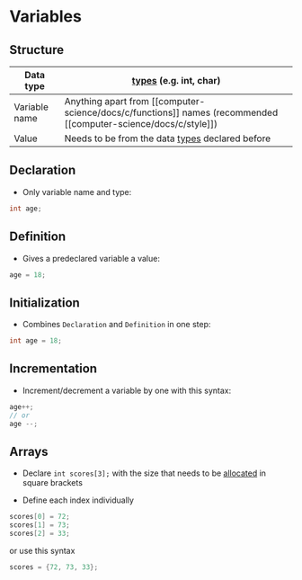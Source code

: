 # Variables

## Structure

| Data type     | [types](computer-science/docs/c/types.md) (e.g. int, char)                              |
| ------------- | --------------------------------------------------------------- |
| Variable name | Anything apart from [[computer-science/docs/c/functions]] names (recommended [[computer-science/docs/c/style]]) |
| Value         | Needs to be from the data [types](computer-science/docs/c/types.md) declared before     |

## Declaration

- Only variable name and type:

```c
int age;
```

## Definition

- Gives a predeclared variable a value:

```c
age = 18;
```

## Initialization

- Combines `Declaration` and `Definition` in one step:

```c
int age = 18;
```

## Incrementation

- Increment/decrement a variable by one with this syntax:

```c
age++;
// or
age --;
```

## Arrays

- Declare `int scores[3];` with the size that needs to be [allocated](allocate-memory.md) in square brackets

- Define each index individually

```c
scores[0] = 72;
scores[1] = 73;
scores[2] = 33;
```

or use this syntax

```c
scores = {72, 73, 33};
```
